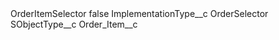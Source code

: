 <?xml version="1.0" encoding="UTF-8"?>
<CustomMetadata xmlns="http://soap.sforce.com/2006/04/metadata" xmlns:xsi="http://www.w3.org/2001/XMLSchema-instance" xmlns:xsd="http://www.w3.org/2001/XMLSchema">
    <label>OrderItemSelector</label>
    <protected>false</protected>
    <values>
        <field>ImplementationType__c</field>
        <value xsi:type="xsd:string">OrderSelector</value>
    </values>
    <values>
        <field>SObjectType__c</field>
        <value xsi:type="xsd:string">Order_Item__c</value>
    </values>
</CustomMetadata>
